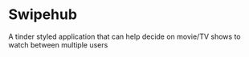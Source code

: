 # Swipehub
A tinder styled application that can help decide on movie/TV shows to watch between multiple users
